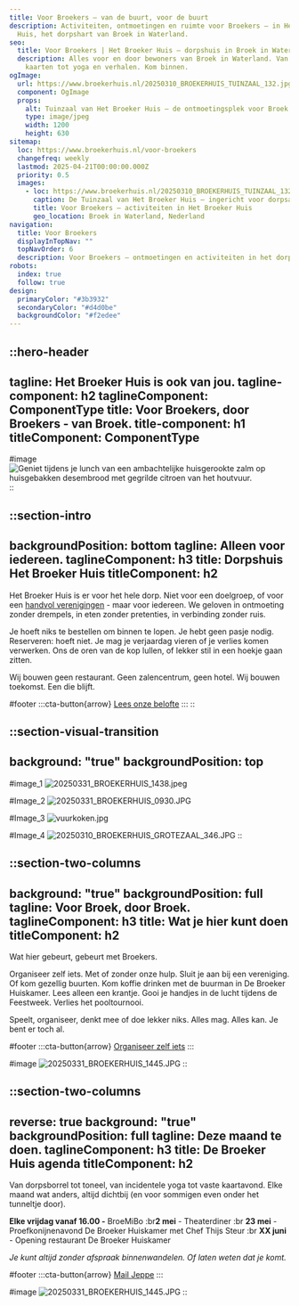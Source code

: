 ```yaml
---
title: Voor Broekers – van de buurt, voor de buurt
description: Activiteiten, ontmoetingen en ruimte voor Broekers – in Het Broeker
  Huis, het dorpshart van Broek in Waterland.
seo:
  title: Voor Broekers | Het Broeker Huis – dorpshuis in Broek in Waterland
  description: Alles voor en door bewoners van Broek in Waterland. Van klussen en
    kaarten tot yoga en verhalen. Kom binnen.
ogImage:
  url: https://www.broekerhuis.nl/20250310_BROEKERHUIS_TUINZAAL_132.jpg
  component: OgImage
  props:
    alt: Tuinzaal van Het Broeker Huis – de ontmoetingsplek voor Broek in Waterland
    type: image/jpeg
    width: 1200
    height: 630
sitemap:
  loc: https://www.broekerhuis.nl/voor-broekers
  changefreq: weekly
  lastmod: 2025-04-21T00:00:00.000Z
  priority: 0.5
  images:
    - loc: https://www.broekerhuis.nl/20250310_BROEKERHUIS_TUINZAAL_132.jpg
      caption: De Tuinzaal van Het Broeker Huis – ingericht voor dorpsactiviteiten
      title: Voor Broekers – activiteiten in Het Broeker Huis
      geo_location: Broek in Waterland, Nederland
navigation:
  title: Voor Broekers
  displayInTopNav: ""
  topNavOrder: 6
  description: Voor Broekers – ontmoetingen en activiteiten in het dorpshart
robots:
  index: true
  follow: true
design:
  primaryColor: "#3b3932"
  secondaryColor: "#d4d0be"
  backgroundColor: "#f2edee"
---
```


::hero-header
---
tagline: Het Broeker Huis is ook van jou.
tagline-component: h2
taglineComponent: ComponentType
title: Voor Broekers, door Broekers - van Broek.
title-component: h1
titleComponent: ComponentType
---
#image
![Geniet tijdens je lunch van een ambachtelijke huisgerookte zalm op huisgebakken desembrood met gegrilde citroen van het houtvuur.](/20250310_BROEKERHUIS_SCENERY_647.JPG)
::

::section-intro
---
backgroundPosition: bottom
tagline: Alleen voor iedereen.
taglineComponent: h3
title: Dorpshuis Het Broeker Huis
titleComponent: h2
---
Het Broeker Huis is er voor het hele dorp. Niet voor een doelgroep, of voor een [handvol verenigingen](https://www.debroekergemeenschap.nl/Over/Verenigingen) - maar voor iedereen. We geloven in ontmoeting zonder drempels, in eten zonder pretenties, in verbinding zonder ruis.

Je hoeft niks te bestellen om binnen te lopen. Je hebt geen pasje nodig. Reserveren: hoeft niet. Je mag je verjaardag vieren of je verlies komen verwerken. Ons de oren van de kop lullen, of lekker stil in een hoekje gaan zitten.

Wij bouwen geen restaurant. Geen zalencentrum, geen hotel. Wij bouwen toekomst. Een die blijft.

#footer
  :::cta-button{arrow}
  [Lees onze belofte](/het-broeker-huis)
  :::
::

::section-visual-transition
---
background: "true"
backgroundPosition: top
---
#image_1
![20250331\_BROEKERHUIS\_1438.jpeg](/20250310_BROEKERHUIS_SCENERY_644.JPG)

#Image_2
![20250331\_BROEKERHUIS\_0930.JPG](/20250310_BROEKERHUIS_SCENERY_631.JPG)

#Image_3
![vuurkoken.jpg](/20250310_BROEKERHUIS_SCENERY_595.JPG)

#Image_4
![20250310\_BROEKERHUIS\_GROTEZAAL\_346.JPG](/20250310_BROEKERHUIS_SCENERY_629.JPG)
::

::section-two-columns
---
background: "true"
backgroundPosition: full
tagline: Voor Broek, door Broek.
taglineComponent: h3
title: Wat je hier kunt doen
titleComponent: h2
---
Wat hier gebeurt, gebeurt met Broekers.

Organiseer zelf iets. Met of zonder onze hulp. Sluit je aan bij een vereniging. Of kom gezellig buurten. Kom koffie drinken met de buurman in De Broeker Huiskamer. Lees alleen een krantje. Gooi je handjes in de lucht tijdens de Feestweek. Verlies het pooltournooi.

Speelt, organiseer, denkt mee of doe lekker niks. Alles mag. Alles kan. Je bent er toch al.

#footer
  :::cta-button{arrow}
  [Organiseer zelf iets](mailto\:dorp@broekerhuis.nl)
  :::

#image
![20250331\_BROEKERHUIS\_1445.JPG](/20250331_BROEKERHUIS_1578.JPG)
::

::section-two-columns
---
reverse: true
background: "true"
backgroundPosition: full
tagline: Deze maand te doen.
taglineComponent: h3
title: De Broeker Huis agenda
titleComponent: h2
---
Van dorpsborrel tot toneel, van incidentele yoga tot vaste kaartavond. Elke maand wat anders, altijd dichtbij (en voor sommigen even onder het tunneltje door).

**Elke vrijdag vanaf 16.00 -** BroeMiBo :br**2 mei** - Theaterdiner :br **23 mei** - Proefkonijnenavond De Broeker Huiskamer met Chef Thijs Steur :br **XX juni** - Opening restaurant De Broeker Huiskamer

*Je kunt altijd zonder afspraak binnenwandelen. Of laten weten dat je komt.*

#footer
  :::cta-button{arrow}
  [Mail Jeppe](/)
  :::

#image
![20250331\_BROEKERHUIS\_1445.JPG](/20250331_BROEKERHUIS_0297.JPG)
::
